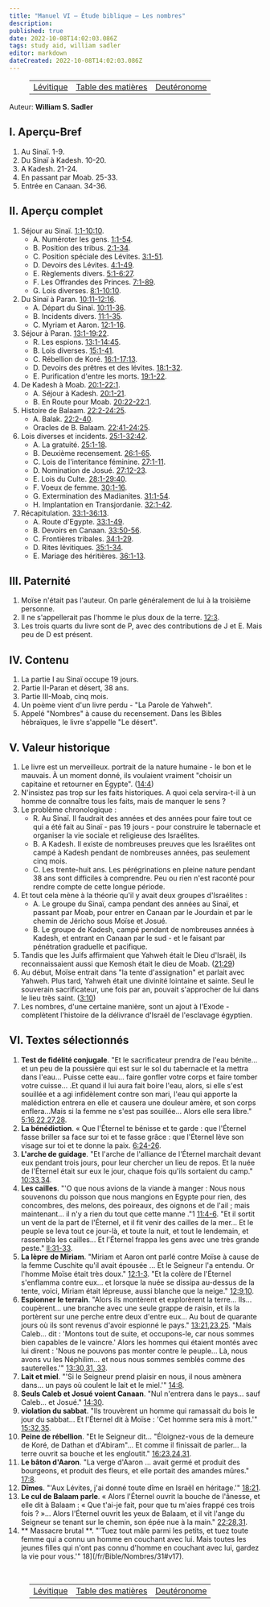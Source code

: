 ```yaml
---
title: "Manuel VI — Étude biblique — Les nombres"
description: 
published: true
date: 2022-10-08T14:02:03.086Z
tags: study aid, william sadler
editor: markdown
dateCreated: 2022-10-08T14:02:03.086Z
---
```


<figure class="table chapter-navigator">
	<table>
		<tbody>
		<tr>
			<td><a href="/fr/article/William_S_Sadler/Workbook_6_Bible_Study/Study_1_3_Leviticus">Lévitique</a></td>
			<td><a href="/fr/article/William_S_Sadler/Workbook_6_Bible_Study/Index">Table des matières</a></td>
			<td><a href="/fr/article/William_S_Sadler/Workbook_6_Bible_Study/Study_1_5_Deuteronomy">Deutéronome</a></td>
		</tr>
		</tbody>
	</table>
</figure>

Auteur: **William S. Sadler**

## I. Aperçu-Bref

1. Au Sinaï. 1-9.
2. Du Sinaï à Kadesh. 10-20.
3. A Kadesh. 21-24.
4. En passant par Moab. 25-33.
5. Entrée en Canaan. 34-36.

## II. Aperçu complet

1. Séjour au Sinaï. [1:1-10:10](/fr/Bible/Nombres/1#v1).
	- A. Numéroter les gens. [1:1-54](/fr/Bible/Nombres/1#v1).
	- B. Position des tribus. [2:1-34](/fr/Bible/Nombres/2#v1).
	- C. Position spéciale des Lévites. [3:1-51](/fr/Bible/Nombres/3#v1).
	- D. Devoirs des Lévites. [4:1-49](/fr/Bible/Nombres/4#v1).
	- E. Règlements divers. [5:1-6:27](/fr/Bible/Nombres/5#v1).
	- F. Les Offrandes des Princes. [7:1-89](/fr/Bible/Nombres/7#v1).
	- G. Lois diverses. [8:1-10:10](/fr/Bible/Nombres/8#v1).
2. Du Sinaï à Paran. [10:11-12:16](/fr/Bible/Nombres/10#v11).
	- A. Départ du Sinaï. [10:11-36](/fr/Bible/Nombres/10#v11).
	- B. Incidents divers. [11:1-35](/fr/Bible/Nombres/11#v1).
	- C. Myriam et Aaron. [12:1-16](/fr/Bible/Nombres/12#v1).
3. Séjour à Paran. [13:1-19:22](/fr/Bible/Nombres/13#v1).
	- R. Les espions. [13:1-14:45](/fr/Bible/Nombres/13#v1).
	- B. Lois diverses. [15:1-41](/fr/Bible/Nombres/15#v1).
	- C. Rébellion de Koré. [16:1-17:13](/fr/Bible/Nombres/16#v1).
	- D. Devoirs des prêtres et des lévites. [18:1-32](/fr/Bible/Nombres/18#v1).
	- E. Purification d'entre les morts. [19:1-22](/fr/Bible/Nombres/19#v1).
4. De Kadesh à Moab. [20:1-22:1](/fr/Bible/Numbers/20#v1).
	- A. Séjour à Kadesh. [20:1-21](/fr/Bible/Nombres/20#v1).
	- B. En Route pour Moab. [20:22-22:1](/fr/Bible/Nombres/20#v22).
5. Histoire de Balaam. [22:2-24:25](/fr/Bible/Nombres/22#v2).
	- A. Balak. [22:2-40](/fr/Bible/Nombres/22#v2).
	- Oracles de B. Balaam. [22:41-24:25](/fr/Bible/Nombres/22#v41).
6. Lois diverses et incidents. [25:1-32:42](/fr/Bible/Nombres/25#v1).
	- A. La gratuité. [25:1-18](/fr/Bible/Nombres/25#v1).
	- B. Deuxième recensement. [26:1-65](/fr/Bible/Nombres/26#v1).
	- C. Lois de l'interitance féminine. [27:1-11](/fr/Bible/Nombres/27#v1).
	- D. Nomination de Josué. [27:12-23](/fr/Bible/Nombres/27#v12).
	- E. Lois du Culte. [28:1-29:40](/fr/Bible/Nombres/28#v1).
	- F. Voeux de femme. [30:1-16](/fr/Bible/Nombres/30#v1).
	- G. Extermination des Madianites. [31:1-54](/fr/Bible/Nombres/31#v1).
	- H. Implantation en Transjordanie. [32:1-42](/fr/Bible/Nombres/32#v1).
7. Récapitulation. [33:1-36:13](/fr/Bible/Nombres/33#v1).
	- A. Route d'Egypte. [33:1-49](/fr/Bible/Nombres/33#v1).
	- B. Devoirs en Canaan. [33:50-56](/fr/Bible/Nombres/33#v50).
	- C. Frontières tribales. [34:1-29](/fr/Bible/Nombres/34#v1).
	- D. Rites lévitiques. [35:1-34](/fr/Bible/Nombres/35#v1).
	- E. Mariage des héritières. [36:1-13](/fr/Bible/Nombres/36#v1).

## III. Paternité

1. Moïse n'était pas l'auteur. On parle généralement de lui à la troisième personne.
2. Il ne s'appellerait pas l'homme le plus doux de la terre. [12:3](/fr/Bible/Nombres/12#v3).
3. Les trois quarts du livre sont de P, avec des contributions de J et E. Mais peu de D est présent.

## IV. Contenu

1. La partie I au Sinaï occupe 19 jours.
2. Partie II-Paran et désert, 38 ans.
3. Partie III-Moab, cinq mois.
4. Un poème vient d'un livre perdu - "La Parole de Yahweh".
5. Appelé "Nombres" à cause du recensement. Dans les Bibles hébraïques, le livre s'appelle "Le désert".

## V. Valeur historique

1. Le livre est un merveilleux. portrait de la nature humaine - le bon et le mauvais. À un moment donné, ils voulaient vraiment "choisir un capitaine et retourner en Égypte". ([14:4](/fr/Bible/Nombres/14#v4))
2. N'insistez pas trop sur les faits historiques. A quoi cela servira-t-il à un homme de connaître tous les faits, mais de manquer le sens ?
3. Le problème chronologique :
	- R. Au Sinaï. Il faudrait des années et des années pour faire tout ce qui a été fait au Sinaï - pas 19 jours - pour construire le tabernacle et organiser la vie sociale et religieuse des Israélites.
	- B. A Kadesh. Il existe de nombreuses preuves que les Israélites ont campé à Kadesh pendant de nombreuses années, pas seulement cinq mois.
	- C. Les trente-huit ans. Les pérégrinations en pleine nature pendant 38 ans sont difficiles à comprendre. Peu ou rien n'est raconté pour rendre compte de cette longue période.
4. Et tout cela mène à la théorie qu'il y avait deux groupes d'Israélites :
	- A. Le groupe du Sinaï, campa pendant des années au Sinaï, et passant par Moab, pour entrer en Canaan par le Jourdain et par le chemin de Jéricho sous Moïse et Josué.
	- B. Le groupe de Kadesh, campé pendant de nombreuses années à Kadesh, et entrant en Canaan par le sud - et le faisant par pénétration graduelle et pacifique.
5. Tandis que les Juifs affirmaient que Yahweh était le Dieu d'Israël, ils reconnaissaient aussi que Kemosh était le dieu de Moab. ([21:29](/fr/Bible/Nombres/21#v29))
6. Au début, Moïse entrait dans "la tente d'assignation" et parlait avec Yahweh. Plus tard, Yahweh était une divinité lointaine et sainte. Seul le souverain sacrificateur, une fois par an, pouvait s'approcher de lui dans le lieu très saint. ([3:10](/fr/Bible/Nombres/3#v10))
7. Les nombres, d'une certaine manière, sont un ajout à l'Exode - complètent l'histoire de la délivrance d'Israël de l'esclavage égyptien.

## VI. Textes sélectionnés

1. **Test de fidélité conjugale**. "Et le sacrificateur prendra de l'eau bénite... et un peu de la poussière qui est sur le sol du tabernacle et la mettra dans l'eau... Puisse cette eau... faire gonfler votre corps et faire tomber votre cuisse... .Et quand il lui aura fait boire l'eau, alors, si elle s'est souillée et a agi infidèlement contre son mari, l'eau qui apporte la malédiction entrera en elle et causera une douleur amère, et son corps enflera...Mais si la femme ne s'est pas souillée... Alors elle sera libre." [5:16,22,27,28](/fr/Bible/Nombres/5#v16).
2. **La bénédiction**. « Que l'Éternel te bénisse et te garde : que l'Éternel fasse briller sa face sur toi et te fasse grâce : que l'Éternel lève son visage sur toi et te donne la paix. [6:24-26](/fr/Bible/Nombres/6#v24).
3. **L'arche de guidage**. "Et l'arche de l'alliance de l'Éternel marchait devant eux pendant trois jours, pour leur chercher un lieu de repos. Et la nuée de l'Éternel était sur eux le jour, chaque fois qu'ils sortaient du camp." [10:33,34](/fr/Bible/Numbers/10#v33).
4. **Les cailles**. "'O que nous avions de la viande à manger : Nous nous souvenons du poisson que nous mangions en Egypte pour rien, des concombres, des melons, des poireaux, des oignons et de l'ail ; mais maintenant... il n'y a rien du tout que cette manne ."1 [11:4-6](/fr/Bible/Nombres/11#v4).
	"Et il sortit un vent de la part de l'Éternel, et il fit venir des cailles de la mer... Et le peuple se leva tout ce jour-là, et toute la nuit, et tout le lendemain, et rassembla les cailles... Et l'Éternel frappa les gens avec une très grande peste." [ll:31-33](/en/Bible/Numbers/11#v31).
5. **La lèpre de Miriam**. "Miriam et Aaron ont parlé contre Moïse à cause de la femme Cuschite qu'il avait épousée ... Et le Seigneur l'a entendu. Or l'homme Moïse était très doux." [12:1-3](/fr/Bible/Nombres/12#v1).
	"Et la colère de l'Éternel s'enflamma contre eux... et lorsque la nuée se dissipa au-dessus de la tente, voici, Miriam était lépreuse, aussi blanche que la neige." [12:9,10](/fr/Bible/Nombres/12#v9).
6. **Espionner le terrain**. "Alors ils montèrent et explorèrent la terre... Ils... coupèrent... une branche avec une seule grappe de raisin, et ils la portèrent sur une perche entre deux d'entre eux... Au bout de quarante jours où ils sont revenus d'avoir espionné le pays." [13:21,23,25](/fr/Bible/Numbers/13#v21).
	"Mais Caleb... dit : 'Montons tout de suite, et occupons-le, car nous sommes bien capables de le vaincre.' Alors les hommes qui étaient montés avec lui dirent : 'Nous ne pouvons pas monter contre le peuple... Là, nous avons vu les Néphilim... et nous nous sommes semblés comme des sauterelles.'" [13:30,31, 33](/fr/Bible/Nombres/13#v30).
7. **Lait et miel**. "'Si le Seigneur prend plaisir en nous, il nous amènera dans... un pays où coulent le lait et le miel.'" [14:8](/en/Bible/Numbers/14#v8).
8. **Seuls Caleb et Josué voient Canaan**. "Nul n'entrera dans le pays... sauf Caleb... et Josué." [14:30](/fr/Bible/Nombres/14#v30).
9. **violation du sabbat**. "Ils trouvèrent un homme qui ramassait du bois le jour du sabbat... Et l'Éternel dit à Moïse : 'Cet homme sera mis à mort.'" [15:32,35](/fr/Bible/Nombres/15#v32 ).
10. **Peine de rébellion**. "Et le Seigneur dit... "Éloignez-vous de la demeure de Koré, de Dathan et d'Abiram"... Et comme il finissait de parler... la terre ouvrit sa bouche et les engloutit." [16:23,24,31](/fr/Bible/Nombres/16#v23).
11. **Le bâton d'Aaron**. "La verge d'Aaron ... avait germé et produit des bourgeons, et produit des fleurs, et elle portait des amandes mûres." [17:8](/fr/Bible/Nombres/17#v8).
12. **Dîmes**. "'Aux Lévites, j'ai donné toute dîme en Israël en héritage.'" [18:21](/en/Bible/Numbers/18#v21).
13. **Le cul de Balaam parle**. « Alors l'Éternel ouvrit la bouche de l'ânesse, et elle dit à Balaam : « Que t'ai-je fait, pour que tu m'aies frappé ces trois fois ? »... Alors l'Éternel ouvrit les yeux de Balaam, et il vit l'ange du Seigneur se tenant sur le chemin, son épée nue à la main." [22:28,31](/fr/Bible/Numbers/22#v28).
14. ** Massacre brutal **. "'Tuez tout mâle parmi les petits, et tuez toute femme qui a connu un homme en couchant avec lui. Mais toutes les jeunes filles qui n'ont pas connu d'homme en couchant avec lui, gardez la vie pour vous.'" 18](/fr/Bible/Nombres/31#v17).


<br>

<figure class="table chapter-navigator">
	<table>
		<tbody>
		<tr>
			<td><a href="/fr/article/William_S_Sadler/Workbook_6_Bible_Study/Study_1_3_Leviticus">Lévitique</a></td>
			<td><a href="/fr/article/William_S_Sadler/Workbook_6_Bible_Study/Index">Table des matières</a></td>
			<td><a href="/fr/article/William_S_Sadler/Workbook_6_Bible_Study/Study_1_5_Deuteronomy">Deutéronome</a></td>
		</tr>
		</tbody>
	</table>
</figure>
